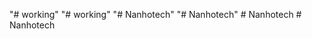 "# working" 
"# working" 
"# Nanhotech" 
"# Nanhotech" 
#   N a n h o t e c h  
 #   N a n h o t e c h  
 